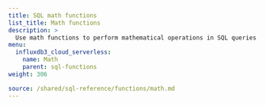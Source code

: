 ```yaml
---
title: SQL math functions
list_title: Math functions
description: >
  Use math functions to perform mathematical operations in SQL queries.
menu:
  influxdb3_cloud_serverless:
    name: Math
    parent: sql-functions    
weight: 306

source: /shared/sql-reference/functions/math.md
---
```


<!-- 
// SOURCE content/shared/sql-reference/functions/math.md
-->
